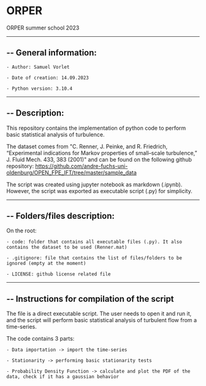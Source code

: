 # ORPER
ORPER summer school 2023

------------------------------------------------------
-- General information:
------------------------------------------------------

	- Author: Samuel Vorlet

	- Date of creation: 14.09.2023

	- Python version: 3.10.4

------------------------------------------------------
-- Description: 
------------------------------------------------------
This repository contains the implementation of python code to perform basic statistical analysis of turbulence.

The dataset comes from "C. Renner, J. Peinke, and R. Friedrich, “Experimental indications for Markov
properties of small–scale turbulence,” J. Fluid Mech. 433, 383 (2001)" and can be found on the following github repository: 
https://github.com/andre-fuchs-uni-oldenburg/OPEN_FPE_IFT/tree/master/sample_data

The script was created using jupyter notebook as markdown (.ipynb). However, the script was exported as executable script (.py) for simplicity.

------------------------------------------------------
-- Folders/files description:
------------------------------------------------------
On the root:

	- code: folder that contains all executable files (.py). It also contains the dataset to be used (Renner.mat) 

	- .gitignore: file that contains the list of files/folders to be ignored (empty at the moment)

	- LICENSE: github license related file

------------------------------------------------------
-- Instructions for compilation of the script
------------------------------------------------------

The file is a direct executable script. The user needs to open it and run it, and the script will perform basic statistical analysis of turbulent flow from a time-series.

The code contains 3 parts:

	- Data importation -> import the time-series

	- Stationarity -> performing basic stationarity tests

	- Probability Density Function -> calculate and plot the PDF of the data, check if it has a gaussian behavior